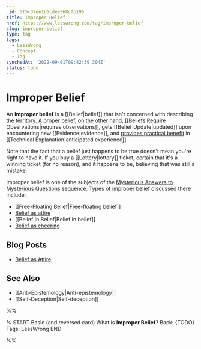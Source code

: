 ```yaml
---
_id: 5f5c37ee1b5cdee568cfb195
title: Improper Belief
href: https://www.lesswrong.com/tag/improper-belief
slug: improper-belief
type: tag
tags:
  - LessWrong
  - Concept
  - Tag
synchedAt: '2022-09-01T09:42:39.304Z'
status: todo
---
```


# Improper Belief

An **improper belief** is a [[Belief|belief]] that isn't concerned with describing the [territory](https://wiki.lesswrong.com/wiki/territory). A proper belief, on the other hand, [[Beliefs Require Observations|requires observations]], gets [[Belief Update|updated]] upon encountering new [[Evidence|evidence]], and [provides practical benefit](https://wiki.lesswrong.com/wiki/beliefs_pay_rent) in [[Technical Explanation|anticipated experience]].

Note that the fact that a belief just happens to be true doesn't mean you're right to have it. If you buy a [[Lottery|lottery]] ticket, certain that it's a winning ticket (for no reason), and it happens to be, believing that was still a mistake.

Improper belief is one of the subjects of the [Mysterious Answers to Mysterious Questions](https://www.lesswrong.com/tag/mysterious-answers-to-mysterious-questions) sequence. Types of improper belief discussed there include:

- [[Free-Floating Belief|Free-floating belief]]
- [Belief as attire](https://wiki.lesswrong.com/wiki/Belief_as_attire)
- [[Belief In Belief|Belief in belief]]
- [Belief as cheering](https://wiki.lesswrong.com/wiki/Belief_as_cheering)

## Blog Posts

- [Belief as Attire](http://lesswrong.com/lw/i7/belief_as_attire/)

## See Also

- [[Anti-Epistemology|Anti-epistemology]]
- [[Self-Deception|Self-deception]]


%%

% START
Basic (and reversed card)
What is **Improper Belief**?
Back: {TODO}
Tags: LessWrong
END

%%
	
